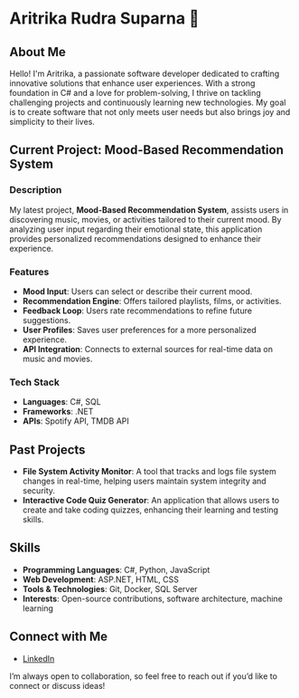 # Aritrika Rudra Suparna 🫶

## About Me
Hello! I'm Aritrika, a passionate software developer dedicated to crafting innovative solutions that enhance user experiences. With a strong foundation in C# and a love for problem-solving, I thrive on tackling challenging projects and continuously learning new technologies. My goal is to create software that not only meets user needs but also brings joy and simplicity to their lives.

## Current Project: Mood-Based Recommendation System
### Description
My latest project, **Mood-Based Recommendation System**, assists users in discovering music, movies, or activities tailored to their current mood. By analyzing user input regarding their emotional state, this application provides personalized recommendations designed to enhance their experience.

### Features
- **Mood Input**: Users can select or describe their current mood.
- **Recommendation Engine**: Offers tailored playlists, films, or activities.
- **Feedback Loop**: Users rate recommendations to refine future suggestions.
- **User Profiles**: Saves user preferences for a more personalized experience.
- **API Integration**: Connects to external sources for real-time data on music and movies.

### Tech Stack
- **Languages**: C#, SQL
- **Frameworks**: .NET
- **APIs**: Spotify API, TMDB API

## Past Projects
- **File System Activity Monitor**: A tool that tracks and logs file system changes in real-time, helping users maintain system integrity and security.
- **Interactive Code Quiz Generator**: An application that allows users to create and take coding quizzes, enhancing their learning and testing skills.

## Skills
- **Programming Languages**: C#, Python, JavaScript
- **Web Development**: ASP.NET, HTML, CSS
- **Tools & Technologies**: Git, Docker, SQL Server
- **Interests**: Open-source contributions, software architecture, machine learning

## Connect with Me
- [LinkedIn](https://www.linkedin.com/in/aritrikarudrasuparna)

I’m always open to collaboration, so feel free to reach out if you’d like to connect or discuss ideas!
